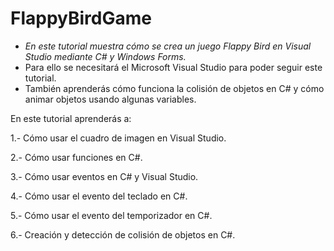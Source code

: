 # FlappyBirdGame

- _En este tutorial muestra cómo se crea un juego Flappy Bird en Visual Studio mediante C# y Windows Forms._ 
- Para ello se necesitará el Microsoft Visual Studio para poder seguir este tutorial.
- También aprenderás cómo funciona la colisión de objetos en C# y cómo animar objetos usando algunas variables.

En este tutorial aprenderás a:

1.- Cómo usar el cuadro de imagen en Visual Studio.

2.- Cómo usar funciones en C#.

3.- Cómo usar eventos en C# y Visual Studio.

4.- Cómo usar el evento del teclado en C#.

5.- Cómo usar el evento del temporizador en C#.

6.- Creación y detección de colisión de objetos en C#.
